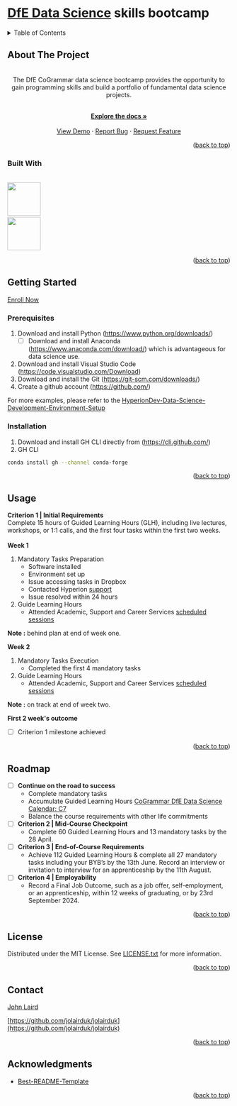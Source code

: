 <a name="readme-top"></a>
# [DfE Data Science](https://skills.cogrammar.com/) skills bootcamp

<!-- TABLE OF CONTENTS -->
<details>
  <summary>Table of Contents</summary>
  <ol>
    <li>
      <a href="#about-the-project">About The Project</a>
      <ul>
        <li><a href="#built-with">Built With</a></li>
      </ul>
    </li>
    <li>
      <a href="#getting-started">Getting Started</a>
      <ul>
        <li><a href="#prerequisites">Prerequisites</a></li>
        <li><a href="#installation">Installation</a></li>
      </ul>
    </li>
    <li><a href="#usage">Usage</a></li>
    <li><a href="#roadmap">Roadmap</a></li>
    <li><a href="#license">License</a></li>
    <li><a href="#contact">Contact</a></li>
    <li><a href="#acknowledgments">Acknowledgments</a></li>
  </ol>
</details>

<!-- ABOUT THE PROJECT -->
## About The Project

<br/>
<div align="center"> 
  The DfE CoGrammar data science bootcamp provides the opportunity to gain programming skills and build a portfolio of fundamental data science projects.
  <br/>
  <br/>
  <p align="center">
    <a href="https://github.com/jolairduk/jolairduk"><strong>Explore the docs »</strong></a>
    <br/>
    <br/>
    <a href="https://github.com/jolairduk/jolairduk">View Demo</a>
    ·
    <a href="https://github.com/jolairduk/jolairduk/issues">Report Bug</a>
    ·
    <a href="https://github.com/jolairduk/jolairduk/issues">Request Feature</a>
  </p>
</div>

<p align="right">(<a href="#readme-top">back to top</a>)</p>
		

### Built With
<br/><a href="https://www.python.org/"><img src="https://s3.dualstack.us-east-2.amazonaws.com/pythondotorg-assets/media/community/logos/python-logo-only.png" width="75" height="75" /><a/>
<br/><a href="https://code.visualstudio.com/"><img src="https://code.visualstudio.com/assets/images/code-stable.png" width="75" height="75" /><a/>

<p align="right">(<a href="#readme-top">back to top</a>)</p>



<!-- GETTING STARTED -->
## Getting Started
<a href="https://www.hyperiondev.com/account/register/?next=/dfe_course_registration/skills-bootcamp/&_gl=1*1hjlodc*_ga*MTM3MTA2NjA5NS4xNzExNjQ3Mzcz*_ga_GXKK4P3GCJ*MTcxMTY0NzM3My4xLjEuMTcxMTY0NzM3My42MC4wLjA.">Enroll Now<a/>

### Prerequisites

1. Download and install Python (https://www.python.org/downloads/)
   - [ ] Download and install Anaconda (https://www.anaconda.com/download/) which is advantageous for data science use.
2. Download and install Visual Studio Code (https://code.visualstudio.com/Download)
3. Download and install the Git (https://git-scm.com/downloads/)
4. Create a github account (https://github.com/)

For more examples, please refer to the [HyperionDev-Data-Science-Development-Environment-Setup](https://github.com/HyperionDevBootcamps/HyperionDev-Data-Science-Development-Environment-Setup)

### Installation

1. Download and install GH CLI directly from (https://cli.github.com/)
2. GH CLI
  ```sh
  conda install gh --channel conda-forge
  ```
<p align="right">(<a href="#readme-top">back to top</a>)</p>



<!-- USAGE EXAMPLES -->
## Usage
**Criterion 1 | Initial Requirements**
<br/>
Complete 15 hours of Guided Learning Hours (GLH), including live lectures, workshops, or 1:1 calls, and the first four tasks within the first two weeks.
<br/>
<br/>
**Week 1**
<br/>
1. Mandatory Tasks Preparation
   * Software installed
   * Environment set up
   * Issue accessing tasks in Dropbox
   * Contacted Hyperion [support](https://www.hyperiondev.com/support/)
   * Issue resolved within 24 hours
2. Guide Learning Hours
   * Attended Academic, Support and Career Services [scheduled sessions](https://skills-sessions.cogrammar.com/mar2024ds.html)<br/>

**Note :** behind plan at end of week one.

**Week 2**
<br/>
1. Mandatory Tasks Execution
   * Completed the first 4 mandatory tasks
2. Guide Learning Hours
   * Attended Academic, Support and Career Services [scheduled sessions](https://skills-sessions.cogrammar.com/mar2024ds.html)<br/>

**Note :** on track at end of week two.

**First 2 week's outcome**

- [ ] Criterion 1 milestone achieved

<p align="right">(<a href="#readme-top">back to top</a>)</p>



<!-- ROADMAP -->
## Roadmap
- [ ] **Continue on the road to success**
    * Complete mandatory tasks
    * Accumulate Guided Learning Hours [CoGrammar DfE Data Science Calendar: C7](https://skills-sessions.cogrammar.com/mar2024ds.html)
    * Balance the course requirements with other life commitments
- [ ] **Criterion 2 | Mid-Course Checkpoint**
    * Complete 60 Guided Learning Hours and 13 mandatory tasks by the 28 April.
- [ ] **Criterion 3 | End-of-Course Requirements**
    * Achieve 112 Guided Learning Hours & complete all 27 mandatory tasks including your BYB’s by the 13th June. Record an interview or invitation to interview for an apprenticeship by the 11th August.
- [ ] **Criterion 4 | Employability**
    * Record a Final Job Outcome, such as a job offer, self-employment, or an apprenticeship, within 12 weeks of graduating, or by 23rd September 2024.

<p align="right">(<a href="#readme-top">back to top</a>)</p>



<!-- LICENSE -->
## License

Distributed under the MIT License. See <a href="https://github.com/jolairduk/jolairduk/blob/main/LICENSE.txt">LICENSE.txt</a> for more information.

<p align="right">(<a href="#readme-top">back to top</a>)</p>



<!-- CONTACT -->
## Contact

[John Laird](mailto:jolairduk@yahoo.co.uk)

[https://github.com/jolairduk/jolairduk](https://github.com/jolairduk/jolairduk)

<p align="right">(<a href="#readme-top">back to top</a>)</p>



<!-- ACKNOWLEDGMENTS -->
## Acknowledgments

* [Best-README-Template](https://github.com/othneildrew/Best-README-Template)

<p align="right">(<a href="#readme-top">back to top</a>)</p>

